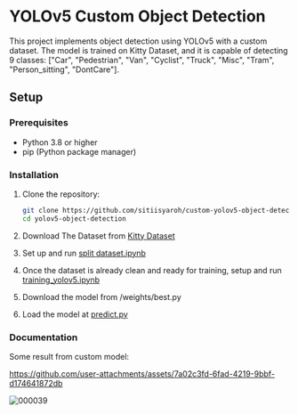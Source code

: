 # YOLOv5 Custom Object Detection

This project implements object detection using YOLOv5 with a custom dataset. The model is trained on Kitty Dataset, and it is capable of detecting 9 classes: ["Car", "Pedestrian", "Van", "Cyclist", "Truck", "Misc", "Tram", "Person_sitting", "DontCare"].

## Setup

### Prerequisites

- Python 3.8 or higher
- pip (Python package manager)

### Installation

1. Clone the repository:

   ```bash
   git clone https://github.com/sitiisyaroh/custom-yolov5-object-detection.git
   cd yolov5-object-detection
   
2. Download The Dataset from [Kitty Dataset](https://s3.eu-central-1.amazonaws.com/avg-kitti/data_object_image_2.zip)
3. Set up and run [split dataset.ipynb](https://github.com/sitiisyaroh/custom-yolov5-object-detection/blob/main/spilt%20dataset.ipynb)
4. Once the dataset is already clean and ready for training, setup and run [training_yolov5.ipynb](https://github.com/sitiisyaroh/custom-yolov5-object-detection/blob/main/training_yolov5.ipynb)
5. Download the model from /weights/best.py
6. Load the model at [predict.py](https://github.com/sitiisyaroh/custom-yolov5-object-detection/blob/main/detect.py)


### Documentation
Some result from custom model:


https://github.com/user-attachments/assets/7a02c3fd-6fad-4219-9bbf-d174641872db


![000039](https://github.com/user-attachments/assets/fb355971-c649-498b-a06e-089039166b2a)
